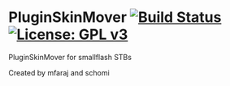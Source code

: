 PluginSkinMover [![Build Status](https://travis-ci.com/OpenVisionE2/PluginSkinMover.svg?branch=master)](https://travis-ci.com/OpenVisionE2/PluginSkinMover) [![License: GPL v3](https://img.shields.io/badge/License-GPLv3-blue.svg)](https://www.gnu.org/licenses/gpl-3.0)
===============
PluginSkinMover for smallflash STBs

Created by mfaraj and schomi
